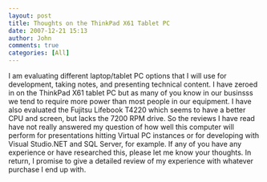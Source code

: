 ```yaml
---
layout: post
title: Thoughts on the ThinkPad X61 Tablet PC
date: 2007-12-21 15:13
author: John
comments: true
categories: [All]
---
```

<p mce_keep="true">I am evaluating different laptop/tablet PC options that I will use for development, taking notes, and presenting technical content. I have zeroed in on the ThinkPad X61 tablet PC but as many of you know in our businsss we tend to require more power than most people in our equipment. I have also evaluated the Fujitsu Lifebook T4220 which seems to have a better CPU and screen, but lacks the 7200 RPM drive. So the reviews I have read have not really answered my question of how well this computer will perform for presentations hitting Virtual PC instances or for developing with Visual Studio.NET and SQL Server, for example. If any of you have any experience or have researched this, please let me know your thoughts. In return, I promise to give a detailed review of my experience with whatever purchase I end up with.</p>

